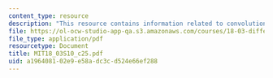 ```yaml
---
content_type: resource
description: "This resource contains information related to convolution. \r\n\r\n"
file: https://ol-ocw-studio-app-qa.s3.amazonaws.com/courses/18-03-differential-equations-spring-2010/a196408102e9e58adc3cd524e66ef288_MIT18_03S10_c25.pdf
file_type: application/pdf
resourcetype: Document
title: MIT18_03S10_c25.pdf
uid: a1964081-02e9-e58a-dc3c-d524e66ef288
---
```

